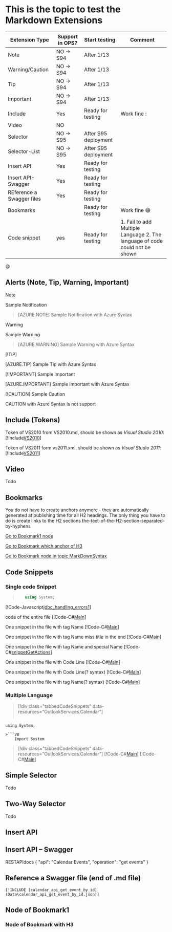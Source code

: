 # This is the topic to test the Markdown Extensions

Extension Type | Support in OPS? | Start testing   | Comment
---------------|-----------------|-----------------|--------
Note           |NO -> S94        |After 1/13       |   
Warning/Caution|NO -> S94        |After 1/13       |   
Tip            |NO -> S94        |After 1/13       |   
Important      |NO -> S94        |After 1/13       |   
Include        |Yes              |Ready for testing|Work fine :
Video          |NO               |                 |   
Selector       |NO -> S95        |After S95 deployment|   
Selector-List  |NO -> S95        |After S95 deployment|
Insert API     |Yes              |Ready for testing|  
Insert API-Swagger|Yes              |Ready for testing|  
REference a Swagger files|Yes| Ready for testing|
Bookmarks|  | Ready for testing| Work fine :smile:
Code snippet|yes|Ready for testing|1. Fail to add Multiple Language 2. The language of code could not be shown

:smile:
## Alerts (Note, Tip, Warning, Important)
> [!NOTE] 
Sample Notification

> [AZURE.NOTE] 
Sample Notification with Azure Syntax

> [!WARNING] 
Sample Warning

> [AZURE.WARNING] 
Sample Warning with Azure Syntax

[!TIP] 
<Sample Tip>

[AZURE.TIP] 
Sample Tip with Azure Syntax

[!IMPORTANT] 
Sample Important

[AZURE.IMPORTANT] 
Sample Important with Azure Syntax

[!CAUTION] 
Sample Caution

CAUTION with  Azure Syntax is not support

## Include (Tokens)
Token of VS2010 from VS2010.md, should be shown as *Visual Studio 2010*: [!Include[VS2010](Tokens\VS2010.md)]

Token of VS2011 form vs2011.xml, should be shown as *Visual Studio 2011*: [!Include[VS2011](Tokens\VS2011.XML)]

## Video
Todo
## Bookmarks
You do not have to create anchors anymore - they are automatically generated at publishing time for all H2 headings. The only thing you have to do is create links to the H2 sections
the-text-of-the-H2-section-separated-by-hyphens

[Go to Bookmark1 node](#Node-of-Bookmark1)

[Go to Bookmark which anchor of H3 ](#Node-of-Bookmark-with-H3)

[Go to Bookmark node in topic MarkDownSyntax](MarkDownSyntax.md#BookMark-Node-End2)


## Code Snippets
### Single code Snippet

>```C#
>    using System;
>```

[!Code-Javascript[jdbc_handling_errors1](CodeSnippet\jdbc_handling_errors1\VB\jdbc_handling_errors1.vb)]

code of the entire file
[!Code-C#[Main](CodeSnippet\test.cs)]

One snippet in the file with tag Name
[!Code-C#[Main](CodeSnippet\test.cs#snippetGetActions "snippetGetActions")]

One snippet in the file with tag Name miss title in the end
[!Code-C#[Main](CodeSnippet\test.cs#snippetGetActions)]

One snippet in the file with tag Name and special Name
[!Code-C#[snippetGetActions](CodeSnippet\test.cs#snippetGetActions)]

One snippet in the file with Code Line
[!Code-C#[Main](CodeSnippet\test.cs#L82-L92 "snippetGetActions")]

One snippet in the file with Code Line(? syntax)
[!Code-C#[Main](CodeSnippet\test.cs?start=82&end=92)]

One snippet in the file with tag Name(? syntax)
[!Code-C#[Main](CodeSnippet\test.cs?name=snippetGetActions "snippetGetActions")]

### Multiple Language
> [!div class="tabbedCodeSnippets" data-resources="OutlookServices.Calendar"]
>```C#
    using System;
```
>```VB
    Import System
```

> [!div class="tabbedCodeSnippets" data-resources="OutlookServices.Calendar"]
[!Code-C#[Main](CodeSnippet\test.cs?name=snippetGetActions "snippetGetActions")]
[!Code-C#[Main](CodeSnippet\test.cs?name=snippetGetActions "snippetGetActions")]

## Simple Selector
Todo
## Two-Way Selector
Todo
## Insert API


## Insert API – Swagger


RESTAPIdocs
{
    "api":  "Calendar Events",
    "operation":    "get events"
} 


## Reference a Swagger file (end of .md file)
```RESTAPI_Swagger
[!INCLUDE [calendar_api_get_event_by_id](Data\calendar_api_get_event_by_id.json)]
```

## Node of Bookmark1 
### Node of Bookmark with H3

